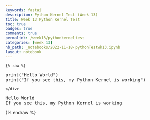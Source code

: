 ```yaml
---
keywords: fastai
description: Python Kernel Test (Week 13)
title: Week 13 Python Kernel Test
toc: true 
badges: true
comments: true
permalink: /week13/pythonkerneltest
categories: [week 13]
nb_path: _notebooks/2022-11-18-pythonTestwk13.ipynb
layout: notebook
---
```


<!--
#################################################
### THIS FILE WAS AUTOGENERATED! DO NOT EDIT! ###
#################################################
# file to edit: _notebooks/2022-11-18-pythonTestwk13.ipynb
-->

<div class="container" id="notebook-container">
        
    {% raw %}
    
<div class="cell border-box-sizing code_cell rendered">
<div class="input">

<div class="inner_cell">
    <div class="input_area">
<div class=" highlight hl-ipython3"><pre><span></span><span class="nb">print</span><span class="p">(</span><span class="s2">&quot;Hello World&quot;</span><span class="p">)</span>
<span class="nb">print</span><span class="p">(</span><span class="s2">&quot;If you see this, my Python Kernel is working&quot;</span><span class="p">)</span>
</pre></div>

    </div>
</div>
</div>

<div class="output_wrapper">
<div class="output">

<div class="output_area">

<div class="output_subarea output_stream output_stdout output_text">
<pre>Hello World
If you see this, my Python Kernel is working
</pre>
</div>
</div>

</div>
</div>

</div>
    {% endraw %}

</div>
 

